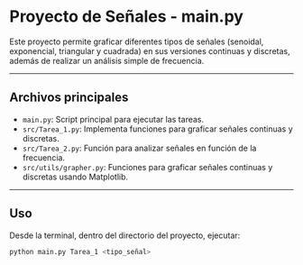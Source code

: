 # Proyecto de Señales - main.py

Este proyecto permite graficar diferentes tipos de señales (senoidal, exponencial, triangular y cuadrada) en sus versiones continuas y discretas, además de realizar un análisis simple de frecuencia.

---

## Archivos principales

- `main.py`: Script principal para ejecutar las tareas.
- `src/Tarea_1.py`: Implementa funciones para graficar señales continuas y discretas.
- `src/Tarea_2.py`: Función para analizar señales en función de la frecuencia.
- `src/utils/grapher.py`: Funciones para graficar señales continuas y discretas usando Matplotlib.

---

## Uso

Desde la terminal, dentro del directorio del proyecto, ejecutar:

```bash
python main.py Tarea_1 <tipo_señal>
